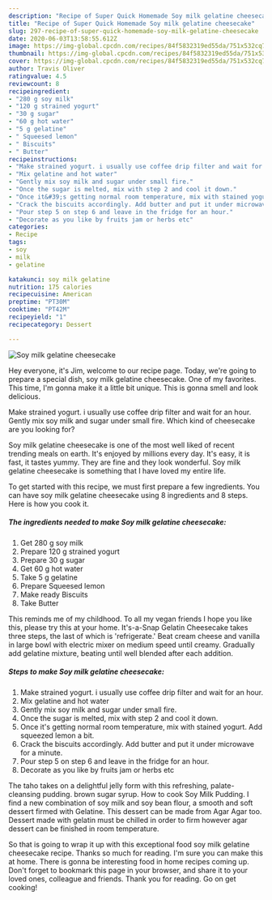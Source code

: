 ```yaml
---
description: "Recipe of Super Quick Homemade Soy milk gelatine cheesecake"
title: "Recipe of Super Quick Homemade Soy milk gelatine cheesecake"
slug: 297-recipe-of-super-quick-homemade-soy-milk-gelatine-cheesecake
date: 2020-06-03T13:58:55.612Z
image: https://img-global.cpcdn.com/recipes/84f5832319ed55da/751x532cq70/soy-milk-gelatine-cheesecake-recipe-main-photo.jpg
thumbnail: https://img-global.cpcdn.com/recipes/84f5832319ed55da/751x532cq70/soy-milk-gelatine-cheesecake-recipe-main-photo.jpg
cover: https://img-global.cpcdn.com/recipes/84f5832319ed55da/751x532cq70/soy-milk-gelatine-cheesecake-recipe-main-photo.jpg
author: Travis Oliver
ratingvalue: 4.5
reviewcount: 8
recipeingredient:
- "280 g soy milk"
- "120 g strained yogurt"
- "30 g sugar"
- "60 g hot water"
- "5 g gelatine"
- " Squeesed lemon"
- " Biscuits"
- " Butter"
recipeinstructions:
- "Make strained yogurt. i usually use coffee drip filter and wait for an hour."
- "Mix gelatine and hot water"
- "Gently mix soy milk and sugar under small fire."
- "Once the sugar is melted, mix with step 2 and cool it down."
- "Once it&#39;s getting normal room temperature, mix with stained yogurt. Add squeezed lemon a bit."
- "Crack the biscuits accordingly. Add butter and put it under microwave for a minute."
- "Pour step 5 on step 6 and leave in the fridge for an hour."
- "Decorate as you like by fruits jam or herbs etc"
categories:
- Recipe
tags:
- soy
- milk
- gelatine

katakunci: soy milk gelatine 
nutrition: 175 calories
recipecuisine: American
preptime: "PT30M"
cooktime: "PT42M"
recipeyield: "1"
recipecategory: Dessert

---
```



![Soy milk gelatine cheesecake](https://img-global.cpcdn.com/recipes/84f5832319ed55da/751x532cq70/soy-milk-gelatine-cheesecake-recipe-main-photo.jpg)

Hey everyone, it's Jim, welcome to our recipe page. Today, we're going to prepare a special dish, soy milk gelatine cheesecake. One of my favorites. This time, I'm gonna make it a little bit unique. This is gonna smell and look delicious.

Make strained yogurt. i usually use coffee drip filter and wait for an hour. Gently mix soy milk and sugar under small fire. Which kind of cheesecake are you looking for?

Soy milk gelatine cheesecake is one of the most well liked of recent trending meals on earth. It's enjoyed by millions every day. It's easy, it is fast, it tastes yummy. They are fine and they look wonderful. Soy milk gelatine cheesecake is something that I have loved my entire life.


To get started with this recipe, we must first prepare a few ingredients. You can have soy milk gelatine cheesecake using 8 ingredients and 8 steps. Here is how you cook it.

<!--inarticleads1-->

##### The ingredients needed to make Soy milk gelatine cheesecake:

1. Get 280 g soy milk
1. Prepare 120 g strained yogurt
1. Prepare 30 g sugar
1. Get 60 g hot water
1. Take 5 g gelatine
1. Prepare  Squeesed lemon
1. Make ready  Biscuits
1. Take  Butter


This reminds me of my childhood. To all my vegan friends I hope you like this, please try this at your home. It&#39;s-a-Snap Gelatin Cheesecake takes three steps, the last of which is &#39;refrigerate.&#39; Beat cream cheese and vanilla in large bowl with electric mixer on medium speed until creamy. Gradually add gelatine mixture, beating until well blended after each addition. 

<!--inarticleads2-->

##### Steps to make Soy milk gelatine cheesecake:

1. Make strained yogurt. i usually use coffee drip filter and wait for an hour.
1. Mix gelatine and hot water
1. Gently mix soy milk and sugar under small fire.
1. Once the sugar is melted, mix with step 2 and cool it down.
1. Once it&#39;s getting normal room temperature, mix with stained yogurt. Add squeezed lemon a bit.
1. Crack the biscuits accordingly. Add butter and put it under microwave for a minute.
1. Pour step 5 on step 6 and leave in the fridge for an hour.
1. Decorate as you like by fruits jam or herbs etc


The taho takes on a delightful jelly form with this refreshing, palate-cleansing pudding. brown sugar syrup. How to cook Soy Milk Pudding. I find a new combination of soy milk and soy bean flour, a smooth and soft dessert firmed with Gelatine. This dessert can be made from Agar Agar too. Dessert made with gelatin must be chilled in order to firm however agar dessert can be finished in room temperature. 

So that is going to wrap it up with this exceptional food soy milk gelatine cheesecake recipe. Thanks so much for reading. I'm sure you can make this at home. There is gonna be interesting food in home recipes coming up. Don't forget to bookmark this page in your browser, and share it to your loved ones, colleague and friends. Thank you for reading. Go on get cooking!
